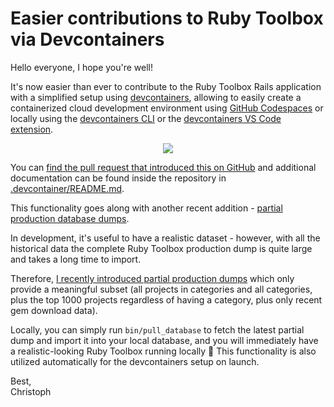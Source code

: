 # Easier contributions to Ruby Toolbox via Devcontainers

Hello everyone, I hope you're well!

It's now easier than ever to contribute to the Ruby Toolbox Rails application with a simplified
setup using [devcontainers](https://containers.dev), allowing to easily create a containerized cloud development
environment using [GitHub Codespaces](https://github.com/features/codespaces) or locally using the [devcontainers CLI](https://github.com/devcontainers/cli)
or the [devcontainers VS Code extension](https://code.visualstudio.com/docs/devcontainers/containers).

<p style="text-align: center">
  <img src="/blog/codespaces.png" style="max-width: 75%">
</p>

You can [find the pull request that introduced this on GitHub](https://github.com/rubytoolbox/rubytoolbox/pull/1307) and additional documentation
can be found inside the repository in [.devcontainer/README.md](https://github.com/rubytoolbox/rubytoolbox/blob/main/.devcontainer/README.md).

This functionality goes along with another recent addition - [partial production database dumps](https://github.com/rubytoolbox/rubytoolbox/issues/1205).

In development, it's useful to have a realistic dataset - however, with all the historical data
the complete Ruby Toolbox production dump is quite large and takes a long time to import.

Therefore, [I recently introduced partial production dumps](https://github.com/rubytoolbox/rubytoolbox/issues/1205) which
only provide a meaningful subset (all projects in categories and all categories, plus the top 1000 projects
regardless of having a category, plus only recent gem download data).

Locally, you can simply run `bin/pull_database` to fetch the latest partial dump and import
it into your local database, and you will immediately have a realistic-looking Ruby Toolbox running locally 🎉
This functionality is also utilized automatically for the devcontainers setup on launch.

Best,<br/>Christoph
